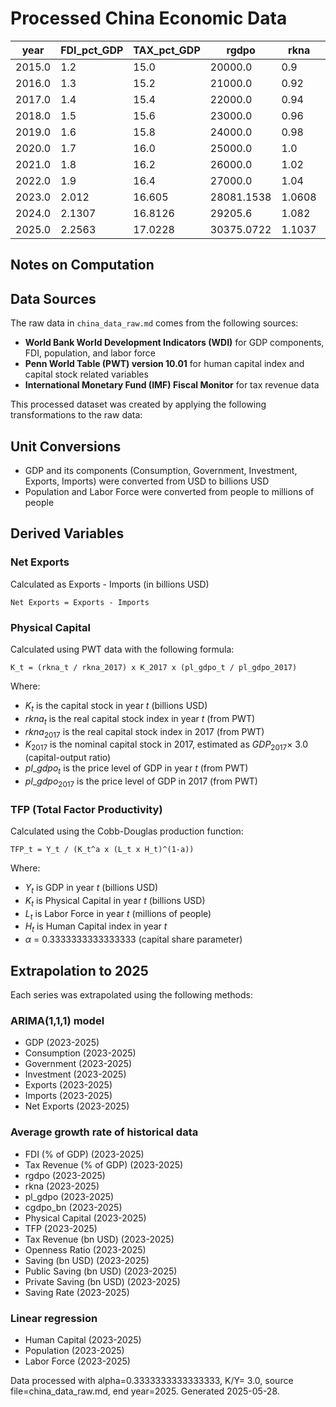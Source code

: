 # Processed China Economic Data

| year   | FDI_pct_GDP | TAX_pct_GDP | rgdpo      | rkna   | pl_gdpo | hc   | GDP_USD_bn  | C_USD_bn | G_USD_bn | I_USD_bn | X_USD_bn | M_USD_bn | POP_mn      | LF_mn    | cgdpo_bn | K_USD_bn | TFP                | T_USD_bn  | Openness_Ratio | NX_USD_bn | S_USD_bn   | S_pub_USD_bn | S_priv_USD_bn | Saving_Rate |
| ------ | ----------- | ----------- | ---------- | ------ | ------- | ---- | ----------- | -------- | -------- | -------- | -------- | -------- | ----------- | -------- | -------- | -------- | ------------------ | --------- | -------------- | --------- | ---------- | ------------ | ------------- | ----------- |
| 2015.0 | 1.2         | 15.0        | 20000.0    | 0.9    | 0.4     | 2.2  | 11061.55308 | 0.005    | 0.0015   | 0.004    | 0.002    | 0.0015   | 1376.048943 | 774.451  | 10.0     | 32.83    | 23.899982181554115 | 1659.23   | 0.0            | 0.0       | 11061.55   | 1659.23      | 9402.32       | 1.0         |
| 2016.0 | 1.3         | 15.2        | 21000.0    | 0.92   | 0.41    | 2.25 | 11233.27695 | 0.0052   | 0.0016   | 0.0041   | 0.0021   | 0.0016   | 1382.71     | 776.361  | 11.0     | 34.4     | 23.50375258974444  | 1707.46   | 0.0            | 0.0       | 11233.27   | 1707.46      | 9525.81       | 1.0         |
| 2017.0 | 1.4         | 15.4        | 22000.0    | 0.94   | 0.42    | 2.3  | 12310.40937 | 0.0054   | 0.0017   | 0.0042   | 0.0022   | 0.0017   | 1389.618778 | 778.707  | 12.0     | 36.0     | 24.952518547324523 | 1895.8    | 0.0            | 0.0       | 12310.4    | 1895.8       | 10414.6       | 1.0         |
| 2018.0 | 1.5         | 15.6        | 23000.0    | 0.96   | 0.43    | 2.35 | 13894.81755 | 0.0056   | 0.0018   | 0.0043   | 0.0023   | 0.0018   | 1397.715    | 779.77   | 13.0     | 37.64    | 27.33099468948661  | 2167.59   | 0.0            | 0.0       | 13894.81   | 2167.59      | 11727.22      | 1.0         |
| 2019.0 | 1.6         | 15.8        | 24000.0    | 0.98   | 0.44    | 2.4  | 14279.93747 | 0.0058   | 0.0019   | 0.0044   | 0.0024   | 0.0019   | 1402.76     | 774.253  | 14.0     | 39.32    | 27.429050552392578 | 2256.23   | 0.0            | 0.0       | 14279.93   | 2256.23      | 12023.7       | 1.0         |
| 2020.0 | 1.7         | 16.0        | 25000.0    | 1.0    | 0.45    | 2.45 | 14722.7307  | 0.006    | 0.002    | 0.0045   | 0.0025   | 0.002    | 1411.1      | 775.931  | 15.0     | 41.03    | 27.46262913347525  | 2355.64   | 0.0            | 0.0       | 14722.72   | 2355.64      | 12367.08      | 1.0         |
| 2021.0 | 1.8         | 16.2        | 26000.0    | 1.02   | 0.46    | 2.5  | 17734.06265 | 0.0062   | 0.0021   | 0.0046   | 0.0026   | 0.0021   | 1412.36     | 777.61   | 16.0     | 42.78    | 32.141677880901014 | 2872.92   | 0.0            | 0.0       | 17734.05   | 2872.92      | 14861.13      | 1.0         |
| 2022.0 | 1.9         | 16.4        | 27000.0    | 1.04   | 0.47    | 2.55 | 17963.17052 | 0.0064   | 0.0022   | 0.0047   | 0.0027   | 0.0022   | 1425.893465 | 779.29   | 17.0     | 44.57    | 31.650356285575157 | 2945.96   | 0.0            | 0.0       | 17963.16   | 2945.96      | 15017.2       | 1.0         |
| 2023.0 | 2.012       | 16.605      | 28081.1538 | 1.0608 | 0.4804  | 2.6  | 18909.4364  | 0.0066   | 0.0022   | 0.0044   | 0.0028   | 0.0022   | 1430.132    | 778.4541 | 18.1367  | 46.4714  | 33.2995            | 3229.8287 | nan            | 0.0       | 19450.8888 | 3229.8287    | 16222.2249    | 1.0         |
| 2024.0 | 2.1307      | 16.8126     | 29205.6    | 1.082  | 0.4911  | 2.65 | 19855.6787  | 0.0068   | 0.0022   | 0.0044   | 0.0029   | 0.0022   | 1436.8779   | 778.7669 | 19.3494  | 48.4539  | 35.0346            | 3541.0507 | nan            | 0.0       | 21061.833  | 3541.0507    | 17523.9447    | 1.0         |
| 2025.0 | 2.2563      | 17.0228     | 30375.0722 | 1.1037 | 0.502   | 2.7  | 20801.8975  | 0.007    | 0.0022   | 0.0044   | 0.003    | 0.0022   | 1443.6237   | 779.0797 | 20.6432  | 50.521   | 36.8601            | 3882.2616 | nan            | 0.0       | 22806.1973 | 3882.2616    | 18930.1183    | 1.0         |

## Notes on Computation

## Data Sources

The raw data in `china_data_raw.md` comes from the following sources:

- **World Bank World Development Indicators (WDI)** for GDP components, FDI, population, and labor force
- **Penn World Table (PWT) version 10.01** for human capital index and capital stock related variables
- **International Monetary Fund (IMF) Fiscal Monitor** for tax revenue data

This processed dataset was created by applying the following transformations to the raw data:

## Unit Conversions

- GDP and its components (Consumption, Government, Investment, Exports, Imports) were converted from USD to billions USD
- Population and Labor Force were converted from people to millions of people

## Derived Variables

### Net Exports

Calculated as Exports - Imports (in billions USD)

```text
Net Exports = Exports - Imports
```

### Physical Capital

Calculated using PWT data with the following formula:

```text
K_t = (rkna_t / rkna_2017) x K_2017 x (pl_gdpo_t / pl_gdpo_2017)
```

Where:

- $K_t$ is the capital stock in year $t$ (billions USD)
- $rkna_t$ is the real capital stock index in year $t$ (from PWT)
- $rkna_{2017}$ is the real capital stock index in 2017 (from PWT)
- $K_{2017}$ is the nominal capital stock in 2017, estimated as
  $GDP_{2017} \times$ 3.0 (capital-output ratio)
- $pl\_gdpo_t$ is the price level of GDP in year $t$ (from PWT)
- $pl\_gdpo_{2017}$ is the price level of GDP in 2017 (from PWT)

### TFP (Total Factor Productivity)

Calculated using the Cobb-Douglas production function:

```text
TFP_t = Y_t / (K_t^a x (L_t x H_t)^(1-a))
```

Where:

- $Y_t$ is GDP in year $t$ (billions USD)
- $K_t$ is Physical Capital in year $t$ (billions USD)
- $L_t$ is Labor Force in year $t$ (millions of people)
- $H_t$ is Human Capital index in year $t$
- $\alpha$ = 0.3333333333333333 (capital share parameter)

## Extrapolation to 2025

Each series was extrapolated using the following methods:

### ARIMA(1,1,1) model

- GDP (2023-2025)
- Consumption (2023-2025)
- Government (2023-2025)
- Investment (2023-2025)
- Exports (2023-2025)
- Imports (2023-2025)
- Net Exports (2023-2025)

### Average growth rate of historical data

- FDI (% of GDP) (2023-2025)
- Tax Revenue (% of GDP) (2023-2025)
- rgdpo (2023-2025)
- rkna (2023-2025)
- pl_gdpo (2023-2025)
- cgdpo_bn (2023-2025)
- Physical Capital (2023-2025)
- TFP (2023-2025)
- Tax Revenue (bn USD) (2023-2025)
- Openness Ratio (2023-2025)
- Saving (bn USD) (2023-2025)
- Public Saving (bn USD) (2023-2025)
- Private Saving (bn USD) (2023-2025)
- Saving Rate (2023-2025)

### Linear regression

- Human Capital (2023-2025)
- Population (2023-2025)
- Labor Force (2023-2025)

Data processed with alpha=0.3333333333333333, K/Y= 3.0, source file=china_data_raw.md,
end year=2025. Generated 2025-05-28.

